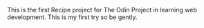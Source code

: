 This is the first Recipe project for The Odin Project in learning web development. This is my first try so be gently.